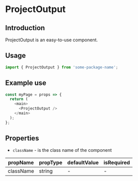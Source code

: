 # ProjectOutput

<!-- STORY -->

## Introduction

ProjectOutput is an easy-to-use component.

## Usage

```javascript
import { ProjectOutput } from 'some-package-name';
```

## Example use

```javascript
const myPage = props => {
  return (
    <main>
      <ProjectOutput />
    </main>
  );
};
```

## Properties

- `className` - is the class name of the component

| propName  | propType | defaultValue | isRequired |
| --------- | -------- | ------------ | ---------- |
| className | string   | -            | -          |
